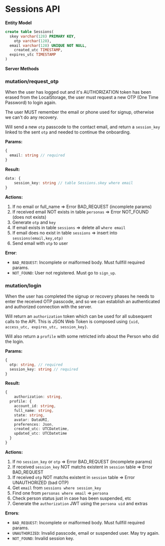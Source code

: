 # Sessions API

**Entity Model**

~~~sql
create table Sessions(
  skey varchar(128) PRIMARY KEY,
 	otp varchar(128),
  email varchar(128) UNIQUE NOT NULL,
	created_utc TIMESTAMP,
  expires_utc TIMESTAMP 
)
~~~



**Server Methods**

### mutation/request_otp

When the user has logged out and it's AUTHORIZATION token has been erased from the LocalStorage, the user must request a new OTP (One Time Password) to login again.

The user MUST remember the email or phone used for signup, otherwise we can't do any recovery.

Will send a new `otp` passcode to the contact email, and return a `session_key` linked to the sent `otp` and needed to continue the onboarding.

**Params:**

```typescript
{
  email: string // required
}
```

**Result:**

~~~typescript
data: {
	session_key: string // table Sessions.skey where email
} 
~~~

**Actions:**

1. If no email or full_name => Error BAD_REQUEST (incomplete params)
2. If received email NOT exists in table `personas` => Error NOT_FOUND (does not exists)
3. Generate `otp` and `key`
4. If email exists in table `sessions` => delete all  `where email`
5. If email does no exist in table `sessions` => insert into `sessions(email,key,otp)`
6. Send email with `otp`  to user

**Error**:

- `BAD_REQUEST`: Incomplete or malformed body. Must fullfill required params.
- `NOT_FOUND`:  User not registered. Must go to `sign_up`.

### mutation/login

When the user has completed the signup or recovery phases he needs to enter the received OTP passcode, and so we can establish an authenticated and authorized connection with the server.

Will return an `authorization` token which can be used for all subsequent calls to the API. This is JSON Web Token is composed using `{uid, access_utc, expires_utc, session_key}`.

Will also return a `profile` with some retricted info about the Person who did the login.

**Params:**

```typescript
{
  otp: string, // required
  session_key: string // required
}
```

**Result:**

~~~typescript
{
	authorization: string,
  profile: {
    account_id: string,
    full_name: string,
    state: string,
    avatar: DataURI,
    preferences: Json,
    created_utc: UTCDatetime,
    updated_utc: UTCDatetime
  }
} 
~~~

**Actions:**

1. If no `session_key` or `otp` => Error BAD_REQUEST (incomplete params)
2. If received `session_key` NOT matchs existent in `session` table => Error BAD_REQUEST 
3. If received `otp` NOT matchs existent in `session` table => Error UNAUTHORIZED (bad OTP)
4. Get `email` from `sessions where session_key` 
5. Find one from `personas where email` => `persona`
6. Check person status just in case has been suspended, etc
7. Generate the `authorization` JWT using the `persona uid`  and extras

**Errors**:

- `BAD_REQUEST`: Incomplete or malformed body. Must fullfill required params.
- `UNAUTHORIZED`:  Invalid passcode, email or suspended user. May try again.
- `NOT_FOUND`: Invalid session key.


